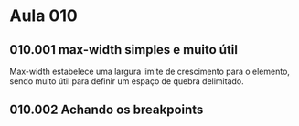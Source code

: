 # Aula 010

## 010.001 max-width simples e muito útil

Max-width estabelece uma largura limite de crescimento para o elemento, sendo muito útil para definir um espaço de quebra delimitado.

## 010.002 Achando os breakpoints

